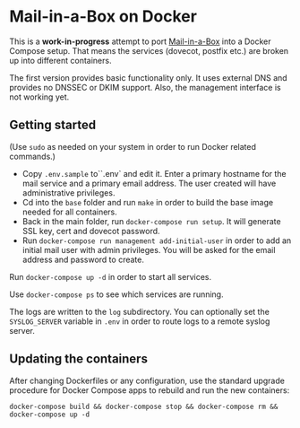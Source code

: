 # Mail-in-a-Box on Docker


This is a __work-in-progress__ attempt to port [Mail-in-a-Box](https://mailinabox.email/) into a Docker Compose setup. That means the services (dovecot, postfix etc.) are broken up into different containers.

The first version provides basic functionality only. It uses external DNS and provides no DNSSEC or DKIM support. Also, the management interface is not working yet.

## Getting started

(Use `sudo` as needed on your system in order to run Docker related commands.)

* Copy `.env.sample` to``.env` and edit it. Enter a primary hostname for the mail service and a primary email address. The user created will have administrative privileges.
* Cd into the `base` folder and run `make` in order to build the base image needed for all containers.
* Back in the main folder, run `docker-compose run setup`. It will generate SSL key, cert and dovecot password.
* Run `docker-compose run management add-initial-user` in order to add an initial mail user with admin privileges. You will be asked for the email address and password to create.

Run `docker-compose up -d` in order to start all services.

Use `docker-compose ps` to see which services are running.

The logs are written to the `log` subdirectory. You can optionally set the `SYSLOG_SERVER` variable in `.env` in order to route logs to a remote syslog server.

## Updating the containers

After changing Dockerfiles or any configuration, use the standard upgrade procedure for Docker Compose apps to rebuild and run the new containers:

    docker-compose build && docker-compose stop && docker-compose rm && docker-compose up -d
